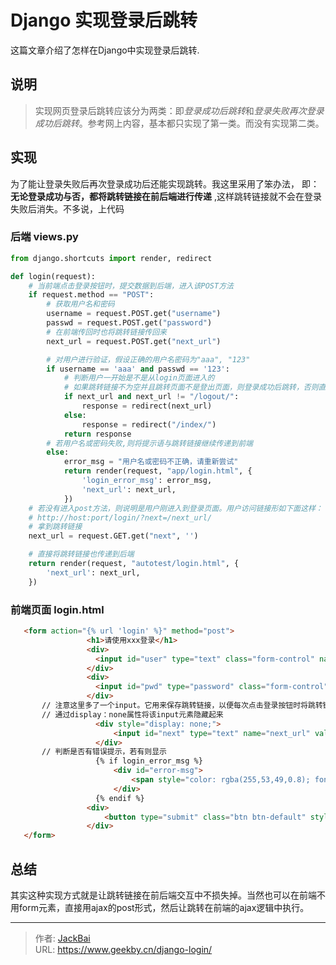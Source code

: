 # Django 实现登录后跳转


这篇文章介绍了怎样在Django中实现登录后跳转.

<!--more-->

## 说明
> 实现网页登录后跳转应该分为两类：即*登录成功后跳转*和*登录失败再次登录成功后跳转*。参考网上内容，基本都只实现了第一类。而没有实现第二类。
## 实现
为了能让登录失败后再次登录成功后还能实现跳转。我这里采用了笨办法， 即：**无论登录成功与否，都将跳转链接在前后端进行传递** ,这样跳转链接就不会在登录失败后消失。不多说，上代码
### 后端 views.py
```python
from django.shortcuts import render, redirect

def login(request):
    # 当前端点击登录按钮时，提交数据到后端，进入该POST方法
    if request.method == "POST":
        # 获取用户名和密码
        username = request.POST.get("username")
        passwd = request.POST.get("password")
        # 在前端传回时也将跳转链接传回来
        next_url = request.POST.get("next_url")

        # 对用户进行验证，假设正确的用户名密码为"aaa", "123"
        if username == 'aaa' and passwd == '123':
            # 判断用户一开始是不是从login页面进入的
            # 如果跳转链接不为空并且跳转页面不是登出页面，则登录成功后跳转，否则直接进入主页
            if next_url and next_url != "/logout/":
                response = redirect(next_url)
            else:
                response = redirect("/index/")
            return response
        # 若用户名或密码失败,则将提示语与跳转链接继续传递到前端
        else:
            error_msg = "用户名或密码不正确，请重新尝试"
            return render(request, "app/login.html", {
                'login_error_msg': error_msg,
                'next_url': next_url,
            })
    # 若没有进入post方法，则说明是用户刚进入到登录页面。用户访问链接形如下面这样：
    # http://host:port/login/?next=/next_url/
    # 拿到跳转链接
    next_url = request.GET.get("next", '')

    # 直接将跳转链接也传递到后端
    return render(request, "autotest/login.html", {
        'next_url': next_url,
    })
```

### 前端页面 login.html

```html
   <form action="{% url 'login' %}" method="post">
                 <h1>请使用xxx登录</h1>
                 <div>
                   <input id="user" type="text" class="form-control" name="username" placeholder="账户" required="" />
                 </div>
                 <div>
                   <input id="pwd" type="password" class="form-control" name="password" placeholder="密码" required="" />
                 </div>
       // 注意这里多了一个input。它用来保存跳转链接，以便每次点击登录按钮时将跳转链接传递回后端
       // 通过display：none属性将该input元素隐藏起来
                   <div style="display: none;">
                       <input id="next" type="text" name="next_url" value="{{ next_url }}" />
                   </div>
       // 判断是否有错误提示，若有则显示
                   {% if login_error_msg %}
                       <div id="error-msg">
                           <span style="color: rgba(255,53,49,0.8); font-family: cursive;">{{ login_error_msg }}</span>
                       </div>
                   {% endif %}
                 <div>
                     <button type="submit" class="btn btn-default" style="float: initial; margin-right: 60px">登录</button>
                 </div>
   </form>
```

## 总结
其实这种实现方式就是让跳转链接在前后端交互中不损失掉。当然也可以在前端不用form元素，直接用ajax的post形式，然后让跳转在前端的ajax逻辑中执行。

---

> 作者: [JackBai](https://github.com/jackbai233)  
> URL: https://www.geekby.cn/django-login/  

